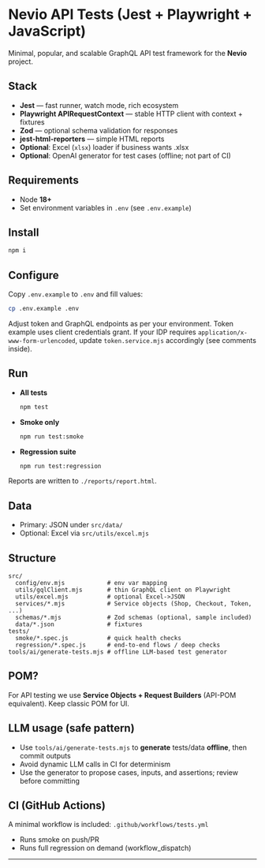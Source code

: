 # Nevio API Tests (Jest + Playwright + JavaScript)

Minimal, popular, and scalable GraphQL API test framework for the **Nevio** project.

## Stack
- **Jest** — fast runner, watch mode, rich ecosystem
- **Playwright APIRequestContext** — stable HTTP client with context + fixtures
- **Zod** — optional schema validation for responses
- **jest-html-reporters** — simple HTML reports
- **Optional**: Excel (`xlsx`) loader if business wants .xlsx
- **Optional**: OpenAI generator for test cases (offline; not part of CI)

## Requirements
- Node **18+**
- Set environment variables in `.env` (see `.env.example`)

## Install
```bash
npm i
```

## Configure
Copy `.env.example` to `.env` and fill values:

```bash
cp .env.example .env
```

Adjust token and GraphQL endpoints as per your environment. Token example uses client credentials grant. If your IDP requires `application/x-www-form-urlencoded`, update `token.service.mjs` accordingly (see comments inside).

## Run
- **All tests**
  ```bash
  npm test
  ```

- **Smoke only**
  ```bash
  npm run test:smoke
  ```

- **Regression suite**
  ```bash
  npm run test:regression
  ```

Reports are written to `./reports/report.html`.

## Data
- Primary: JSON under `src/data/`
- Optional: Excel via `src/utils/excel.mjs`

## Structure
```
src/
  config/env.mjs            # env var mapping
  utils/gqlClient.mjs       # thin GraphQL client on Playwright
  utils/excel.mjs           # optional Excel->JSON
  services/*.mjs            # Service objects (Shop, Checkout, Token, ...)
  schemas/*.mjs             # Zod schemas (optional, sample included)
  data/*.json               # fixtures
tests/
  smoke/*.spec.js           # quick health checks
  regression/*.spec.js      # end-to-end flows / deep checks
tools/ai/generate-tests.mjs # offline LLM-based test generator
```

## POM?
For API testing we use **Service Objects + Request Builders** (API-POM equivalent). Keep classic POM for UI.

## LLM usage (safe pattern)
- Use `tools/ai/generate-tests.mjs` to **generate** tests/data **offline**, then commit outputs
- Avoid dynamic LLM calls in CI for determinism
- Use the generator to propose cases, inputs, and assertions; review before committing

## CI (GitHub Actions)
A minimal workflow is included: `.github/workflows/tests.yml`
- Runs smoke on push/PR
- Runs full regression on demand (workflow_dispatch)

---
